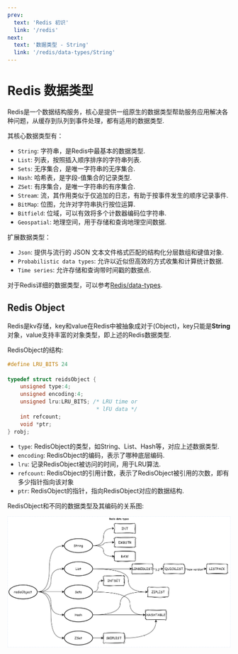 ```yaml
---
prev:
  text: 'Redis 初识'
  link: '/redis'
next:
  text: '数据类型 - String'
  link: '/redis/data-types/String'
---
```

# Redis 数据类型 <Badge type="tip" text="Redis Data Types" />

Redis是一个数据结构服务，核心是提供一组原生的数据类型帮助服务应用解决各种问题，从缓存到队列到事件处理，都有适用的数据类型.

其核心数据类型有：
- `String`: 字符串，是Redis中最基本的数据类型.
- `List`: 列表，按照插入顺序排序的字符串列表.
- `Sets`: 无序集合，是唯一字符串的无序集合.
- `Hash`: 哈希表，是字段-值集合的记录类型.
- `ZSet`: 有序集合，是唯一字符串的有序集合.
- `Stream`: 流，其作用类似于仅追加的日志，有助于按事件发生的顺序记录事件.
- `BitMap`: 位图，允许对字符串执行按位运算.
- `Bitfield`: 位域，可以有效将多个计数器编码位字符串.
- `Geospatial`: 地理空间，用于存储和查询地理空间数据.

扩展数据类型：
- `Json`: 提供与流行的 JSON 文本文件格式匹配的结构化分层数组和键值对象.
- `Probabilistic data types`: 允许以近似但高效的方式收集和计算统计数据.
- `Time series`: 允许存储和查询带时间戳的数据点.

对于Redis详细的数据类型，可以参考[Redis/data-types](https://redis.io/docs/latest/develop/data-types/).

## Redis Object

Redis是kv存储，key和value在Redis中被抽象成对于(Object)，key只能是**String**对象，value支持丰富的对象类型，即上述的Redis数据类型.

RedisObject的结构:
```c
#define LRU_BITS 24

typedef struct reidsObject {
    unsigned type:4;
    unsigned encoding:4;
    unsigned lru:LRU_BITS; /* LRU time or
                            * lFU data */
    int refcount;
    void *ptr;
} robj;
```

- `type`: RedisObject的类型，如String、List、Hash等，对应上述数据类型.
- `encoding`: RedisObject的编码，表示了哪种底层编码.
- `lru`: 记录RedisObject被访问的时间，用于LRU算法.
- `refcount`: RedisObject的引用计数，表示了RedisObject被引用的次数，即有多少指针指向该对象
- `ptr`: RedisObject的指针，指向RedisObject对应的数据结构.

RedisObject和不同的数据类型及其编码的关系图:

![redisObject-dependence](../../public/redis/redis-object-not.drawio.svg)
